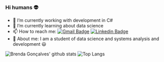 ### Hi humans :alien:

- 🔭 I’m currently working with development in C#
- 🌱 I’m currently learning about data science
- 📫 How to reach me: [![Gmail Badge](https://img.shields.io/badge/-brenda.goncalves965@gmail.com-c14438?style=flat-square&logo=Gmail&logoColor=white&link=mailto:brenda.goncalves965@gmail.com)](mailto:brenda.goncalves965@gmail.com)
[![Linkedin Badge](https://img.shields.io/badge/-BrendaGonçalves-blue?style=flat-square&logo=Linkedin&logoColor=white&link=https://www.linkedin.com/in/brenda-gon%C3%A7alves-4ababb146/)](https://www.linkedin.com/in/brenda-gon%C3%A7alves-4ababb146/) 
- :speech_balloon: About me: I am a student of data science and systems analysis and development :smiley:



![Brenda Gonçalves' github stats](https://github-readme-stats.vercel.app/api?username=brendacgoncalves97&show_icons=true&theme=dracula) ![Top Langs](https://github-readme-stats.vercel.app/api/top-langs/?username=brendacgoncalves97&layout=compact)

